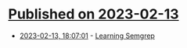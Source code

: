# [Published on 2023-02-13](index.md)

* [2023-02-13, 18:07:01](https://lobste.rs/s/lviiz9/learning_semgrep) - [Learning Semgrep](https://goingbeyondgrep.com/posts/learning-semgrep/)
